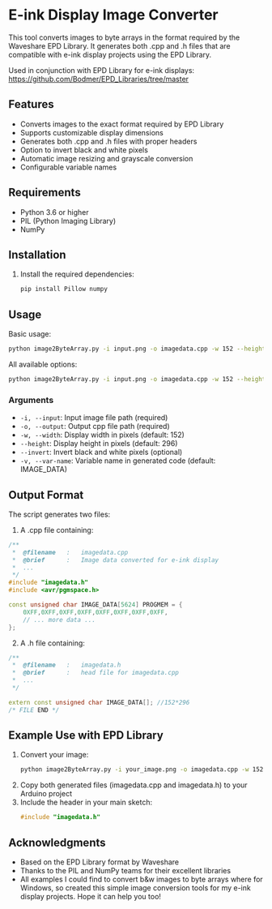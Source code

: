 # E-ink Display Image Converter
This tool converts images to byte arrays in the format required by the Waveshare EPD Library. It generates both .cpp and .h files that are compatible with e-ink display projects using the EPD Library.

Used in conjunction with EPD Library for e-ink displays: https://github.com/Bodmer/EPD_Libraries/tree/master

## Features
- Converts images to the exact format required by EPD Library
- Supports customizable display dimensions
- Generates both .cpp and .h files with proper headers
- Option to invert black and white pixels
- Automatic image resizing and grayscale conversion
- Configurable variable names

## Requirements
- Python 3.6 or higher
- PIL (Python Imaging Library)
- NumPy

## Installation
1. Install the required dependencies:
   ```bash
   pip install Pillow numpy
   ```

## Usage
Basic usage:
```bash
python image2ByteArray.py -i input.png -o imagedata.cpp -w 152 --height 296
```

All available options:
```bash
python image2ByteArray.py -i input.png -o imagedata.cpp -w 152 --height 296 --invert --var-name CUSTOM_NAME
```

### Arguments
- `-i, --input`: Input image file path (required)
- `-o, --output`: Output cpp file path (required)
- `-w, --width`: Display width in pixels (default: 152)
- `--height`: Display height in pixels (default: 296)
- `--invert`: Invert black and white pixels (optional)
- `-v, --var-name`: Variable name in generated code (default: IMAGE_DATA)

## Output Format
The script generates two files:

1. A .cpp file containing:
```cpp
/**
 *  @filename   :   imagedata.cpp
 *  @brief      :   Image data converted for e-ink display
 *  ...
 */
#include "imagedata.h"
#include <avr/pgmspace.h>

const unsigned char IMAGE_DATA[5624] PROGMEM = {
    0XFF,0XFF,0XFF,0XFF,0XFF,0XFF,0XFF,0XFF,
    // ... more data ...
};
```

2. A .h file containing:
```cpp
/**
 *  @filename   :   imagedata.h
 *  @brief      :   head file for imagedata.cpp
 *  ...
 */

extern const unsigned char IMAGE_DATA[]; //152*296
/* FILE END */
```

## Example Use with EPD Library
1. Convert your image:
   ```bash
   python image2ByteArray.py -i your_image.png -o imagedata.cpp -w 152 --height 296
   ```
2. Copy both generated files (imagedata.cpp and imagedata.h) to your Arduino project
3. Include the header in your main sketch:
   ```cpp
   #include "imagedata.h"
   ```

## Acknowledgments
- Based on the EPD Library format by Waveshare
- Thanks to the PIL and NumPy teams for their excellent libraries
- All examples I could find to convert b&w images to byte arrays where for Windows, so created this simple image conversion tools for my e-ink display projects. Hope it can help you too!

